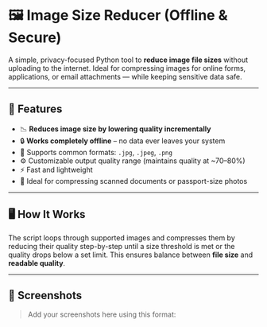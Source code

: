 # 🖼️ Image Size Reducer (Offline & Secure)

A simple, privacy-focused Python tool to **reduce image file sizes** without uploading to the internet. Ideal for compressing images for online forms, applications, or email attachments — while keeping sensitive data safe.

---

## 🚀 Features

- 📉 **Reduces image size by lowering quality incrementally**
- 🔒 **Works completely offline** – no data ever leaves your system
- 📂 Supports common formats: `.jpg`, `.jpeg`, `.png`
- ⚙️ Customizable output quality range (maintains quality at ~70–80%)
- ⚡ Fast and lightweight
- 🧠 Ideal for compressing scanned documents or passport-size photos

---

## 🖥️ How It Works

The script loops through supported images and compresses them by reducing their quality step-by-step until a size threshold is met or the quality drops below a set limit. This ensures balance between **file size** and **readable quality**.

---

## 📸 Screenshots

> Add your screenshots here using this format:

